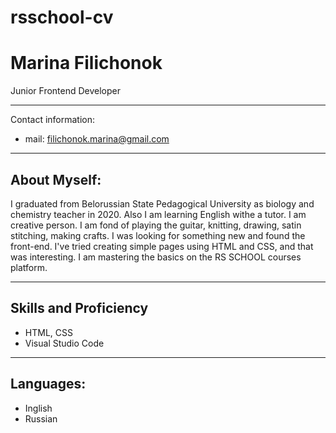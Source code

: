 # rsschool-cv
# Marina Filichonok 
Junior Frontend Developer
***
Contact information:
* mail: filichonok.marina@gmail.com
***
## About Myself:

I graduated from Belorussian State Pedagogical University as biology and chemistry teacher in 2020. Also I am learning English withe a tutor. I am creative person. I am fond of playing the guitar, knitting, drawing, satin stitching, making crafts. I was looking for something new and found the front-end. I've tried creating simple pages using HTML and CSS, and that was interesting. I am mastering the basics on the RS SCHOOL courses platform.
***
## Skills and Proficiency
* HTML, CSS
* Visual Studio Code
***
## Languages:

* Inglish
* Russian